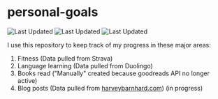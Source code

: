 # personal-goals
![Last Updated](https://img.shields.io/date/1614392833?color=FC4C02&label=Fitness%20Updated&logo=strava)
![Last Updated](https://img.shields.io/date/1614392833?color=7ac70c&label=Language%20Updated&logo=duolingo)
![Last Updated](https://img.shields.io/date/1614392833?color=e9e5cd&label=Books%20Updated&logo=goodreads)

I use this repository to keep track of my progress in these major areas:

1. Fitness (Data pulled from Strava)
2. Language learning (Data pulled from Duolingo)
3. Books read ("Manually" created because goodreads API no longer active)
4. Blog posts (Data pulled from [harveybarnhard.com](https://harveybarnhard.com)) (in progress)
